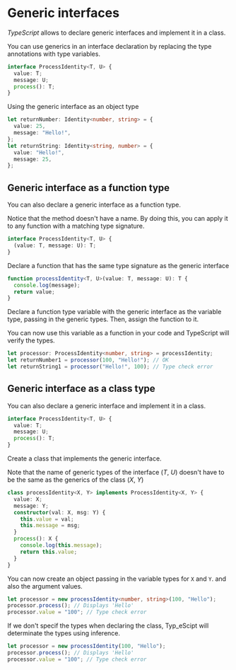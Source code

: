 # Generic interfaces

_TypeScript_ allows to declare generic interfaces and implement it in a class.

You can use generics in an interface declaration by replacing the type annotations with type variables.

```ts
interface ProcessIdentity<T, U> {
  value: T;
  message: U;
  process(): T;
}
```

Using the generic interface as an object type

```ts
let returnNumber: Identity<number, string> = {
  value: 25,
  message: "Hello!",
};
let returnString: Identity<string, number> = {
  value: "Hello!",
  message: 25,
};
```

## Generic interface as a function type

You can also declare a generic interface as a function type.

Notice that the method doesn't have a name. By doing this, you can apply it to any function with a matching type signature.

```ts
interface ProcessIdentity<T, U> {
  (value: T, message: U): T;
}
```

Declare a function that has the same type signature as the generic interface

```ts
function processIdentity<T, U>(value: T, message: U): T {
  console.log(message);
  return value;
}
```

Declare a function type variable with the generic interface as the variable type, passing in the generic types. Then, assign the function to it.

You can now use this variable as a function in your code and TypeScript will verify the types.

```ts
let processor: ProcessIdentity<number, string> = processIdentity;
let returnNumber1 = processor(100, "Hello!"); // OK
let returnString1 = processor("Hello!", 100); // Type check error
```

## Generic interface as a class type

You can also declare a generic interface and implement it in a class.

```ts
interface ProcessIdentity<T, U> {
  value: T;
  message: U;
  process(): T;
}
```

Create a class that implements the generic interface.

Note that the name of generic types of the interface (_T_, _U_) doesn't have to be the same as the generics of the class (_X_, _Y_)

```ts
class processIdentity<X, Y> implements ProcessIdentity<X, Y> {
  value: X;
  message: Y;
  constructor(val: X, msg: Y) {
    this.value = val;
    this.message = msg;
  }
  process(): X {
    console.log(this.message);
    return this.value;
  }
}
```

You can now create an object passing in the variable types for `X` and `Y`. and also the argument values.

```ts
let processor = new processIdentity<number, string>(100, "Hello");
processor.process(); // Displays 'Hello'
processor.value = "100"; // Type check error
```

If we don't specif the types when declaring the class, Typ_eScipt will determinate the types using inference.

```ts
let processor = new processIdentity(100, "Hello");
processor.process(); // Displays 'Hello'
processor.value = "100"; // Type check error
```
